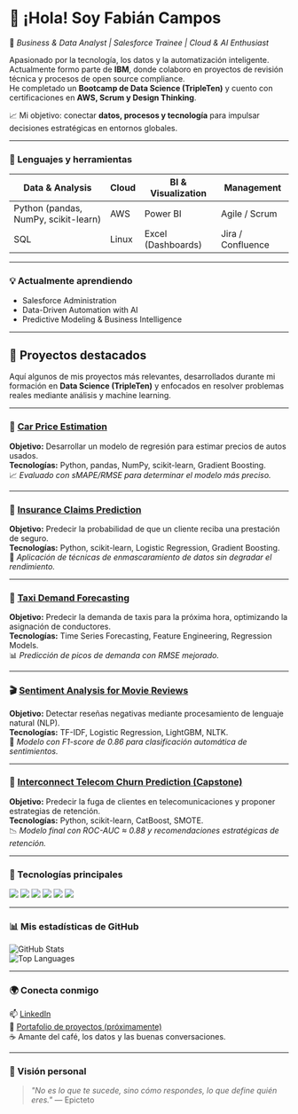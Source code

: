 # 👋 ¡Hola! Soy Fabián Campos  
💼 *Business & Data Analyst | Salesforce Trainee | Cloud & AI Enthusiast*  

Apasionado por la tecnología, los datos y la automatización inteligente.  
Actualmente formo parte de **IBM**, donde colaboro en proyectos de revisión técnica y procesos de open source compliance.  
He completado un **Bootcamp de Data Science (TripleTen)** y cuento con certificaciones en **AWS, Scrum y Design Thinking**.  

📈 Mi objetivo: conectar **datos, procesos y tecnología** para impulsar decisiones estratégicas en entornos globales.  

---

### 🧠 Lenguajes y herramientas  
| Data & Analysis | Cloud | BI & Visualization | Management |
|-----------------|--------|--------------------|-------------|
| Python (pandas, NumPy, scikit-learn) | AWS | Power BI | Agile / Scrum |
| SQL | Linux | Excel (Dashboards) | Jira / Confluence |

---

### 💡 Actualmente aprendiendo  
- Salesforce Administration  
- Data-Driven Automation with AI  
- Predictive Modeling & Business Intelligence  

---

## 🚀 Proyectos destacados  

Aquí algunos de mis proyectos más relevantes, desarrollados durante mi formación en **Data Science (TripleTen)** y enfocados en resolver problemas reales mediante análisis y machine learning.

---

### 🚗 [Car Price Estimation]([https://github.com/fabian098-ds/car-price-estimation](https://github.com/fabian098-ds/car-price-prediction))
**Objetivo:** Desarrollar un modelo de regresión para estimar precios de autos usados.  
**Tecnologías:** Python, pandas, NumPy, scikit-learn, Gradient Boosting.  
📈 *Evaluado con sMAPE/RMSE para determinar el modelo más preciso.*

---

### 💼 [Insurance Claims Prediction](https://github.com/fabian098-ds/insurance-claims-prediction)
**Objetivo:** Predecir la probabilidad de que un cliente reciba una prestación de seguro.  
**Tecnologías:** Python, scikit-learn, Logistic Regression, Gradient Boosting.  
🧠 *Aplicación de técnicas de enmascaramiento de datos sin degradar el rendimiento.*

---

### 🚕 [Taxi Demand Forecasting](https://github.com/fabian098-ds/taxi-demand-forecasting)
**Objetivo:** Predecir la demanda de taxis para la próxima hora, optimizando la asignación de conductores.  
**Tecnologías:** Time Series Forecasting, Feature Engineering, Regression Models.  
📊 *Predicción de picos de demanda con RMSE mejorado.*

---

### 🎬 [Sentiment Analysis for Movie Reviews](https://github.com/fabian098-ds/film-reviews-sentiment-analysis)
**Objetivo:** Detectar reseñas negativas mediante procesamiento de lenguaje natural (NLP).  
**Tecnologías:** TF-IDF, Logistic Regression, LightGBM, NLTK.  
💬 *Modelo con F1-score de 0.86 para clasificación automática de sentimientos.*

---

### 📶 [Interconnect Telecom Churn Prediction (Capstone)](https://github.com/fabian098-ds/interconnect-churn-project)
**Objetivo:** Predecir la fuga de clientes en telecomunicaciones y proponer estrategias de retención.  
**Tecnologías:** Python, scikit-learn, CatBoost, SMOTE.  
📉 *Modelo final con ROC-AUC ≈ 0.88 y recomendaciones estratégicas de retención.*

---

### 🧰 Tecnologías principales  

<p align="left">
  <img src="https://img.shields.io/badge/Python-3776AB?style=for-the-badge&logo=python&logoColor=white"/>
  <img src="https://img.shields.io/badge/SQL-336791?style=for-the-badge&logo=postgresql&logoColor=white"/>
  <img src="https://img.shields.io/badge/PowerBI-F2C811?style=for-the-badge&logo=powerbi&logoColor=black"/>
  <img src="https://img.shields.io/badge/scikit--learn-F7931E?style=for-the-badge&logo=scikitlearn&logoColor=white"/>
  <img src="https://img.shields.io/badge/Tableau-E97627?style=for-the-badge&logo=tableau&logoColor=white"/>
  <img src="https://img.shields.io/badge/AWS-FF9900?style=for-the-badge&logo=amazonaws&logoColor=white"/>
</p>

---

### 📊 Mis estadísticas de GitHub  
![GitHub Stats](https://github-readme-stats.vercel.app/api?username=fabian098-ds&show_icons=true&theme=tokyonight)  
![Top Languages](https://github-readme-stats.vercel.app/api/top-langs/?username=fabian098-ds&layout=compact&theme=tokyonight)

---

### 🌍 Conecta conmigo  
📫 [LinkedIn](https://www.linkedin.com/in/fabian-campos98/)  
💼 [Portafolio de proyectos (próximamente)](#)  
☕ Amante del café, los datos y las buenas conversaciones.  

---

### 🎯 Visión personal  
> *"No es lo que te sucede, sino cómo respondes, lo que define quién eres."* — Epicteto  
